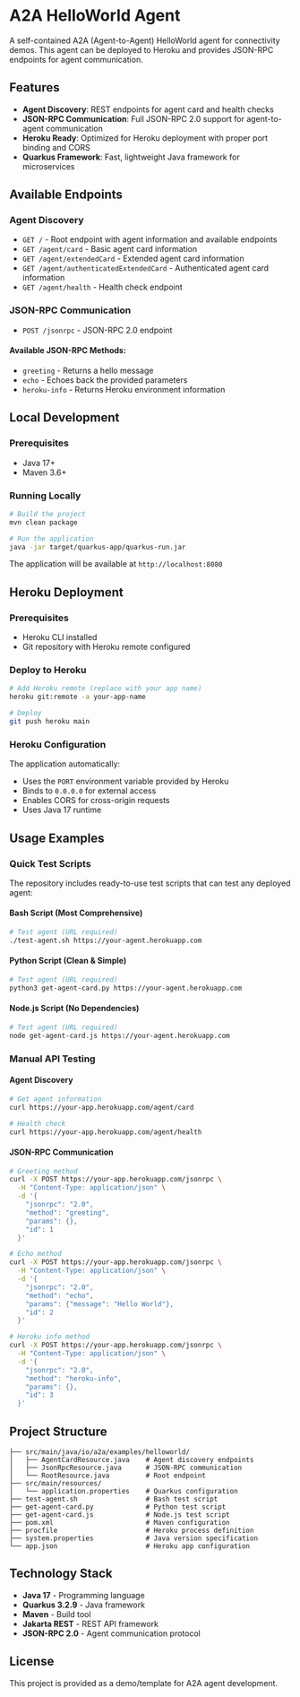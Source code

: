 # A2A HelloWorld Agent

A self-contained A2A (Agent-to-Agent) HelloWorld agent for connectivity demos. This agent can be deployed to Heroku and provides JSON-RPC endpoints for agent communication.

## Features

- **Agent Discovery**: REST endpoints for agent card and health checks
- **JSON-RPC Communication**: Full JSON-RPC 2.0 support for agent-to-agent communication
- **Heroku Ready**: Optimized for Heroku deployment with proper port binding and CORS
- **Quarkus Framework**: Fast, lightweight Java framework for microservices

## Available Endpoints

### Agent Discovery
- `GET /` - Root endpoint with agent information and available endpoints
- `GET /agent/card` - Basic agent card information
- `GET /agent/extendedCard` - Extended agent card information
- `GET /agent/authenticatedExtendedCard` - Authenticated agent card information
- `GET /agent/health` - Health check endpoint

### JSON-RPC Communication
- `POST /jsonrpc` - JSON-RPC 2.0 endpoint

#### Available JSON-RPC Methods:
- `greeting` - Returns a hello message
- `echo` - Echoes back the provided parameters
- `heroku-info` - Returns Heroku environment information

## Local Development

### Prerequisites
- Java 17+
- Maven 3.6+

### Running Locally
```bash
# Build the project
mvn clean package

# Run the application
java -jar target/quarkus-app/quarkus-run.jar
```

The application will be available at `http://localhost:8080`

## Heroku Deployment

### Prerequisites
- Heroku CLI installed
- Git repository with Heroku remote configured

### Deploy to Heroku
```bash
# Add Heroku remote (replace with your app name)
heroku git:remote -a your-app-name

# Deploy
git push heroku main
```

### Heroku Configuration
The application automatically:
- Uses the `PORT` environment variable provided by Heroku
- Binds to `0.0.0.0` for external access
- Enables CORS for cross-origin requests
- Uses Java 17 runtime

## Usage Examples

### Quick Test Scripts

The repository includes ready-to-use test scripts that can test any deployed agent:

#### Bash Script (Most Comprehensive)
```bash
# Test agent (URL required)
./test-agent.sh https://your-agent.herokuapp.com
```

#### Python Script (Clean & Simple)
```bash
# Test agent (URL required)
python3 get-agent-card.py https://your-agent.herokuapp.com
```

#### Node.js Script (No Dependencies)
```bash
# Test agent (URL required)
node get-agent-card.js https://your-agent.herokuapp.com
```

### Manual API Testing

#### Agent Discovery
```bash
# Get agent information
curl https://your-app.herokuapp.com/agent/card

# Health check
curl https://your-app.herokuapp.com/agent/health
```

#### JSON-RPC Communication
```bash
# Greeting method
curl -X POST https://your-app.herokuapp.com/jsonrpc \
  -H "Content-Type: application/json" \
  -d '{
    "jsonrpc": "2.0",
    "method": "greeting",
    "params": {},
    "id": 1
  }'

# Echo method
curl -X POST https://your-app.herokuapp.com/jsonrpc \
  -H "Content-Type: application/json" \
  -d '{
    "jsonrpc": "2.0",
    "method": "echo",
    "params": {"message": "Hello World"},
    "id": 2
  }'

# Heroku info method
curl -X POST https://your-app.herokuapp.com/jsonrpc \
  -H "Content-Type: application/json" \
  -d '{
    "jsonrpc": "2.0",
    "method": "heroku-info",
    "params": {},
    "id": 3
  }'
```

## Project Structure

```
├── src/main/java/io/a2a/examples/helloworld/
│   ├── AgentCardResource.java    # Agent discovery endpoints
│   ├── JsonRpcResource.java      # JSON-RPC communication
│   └── RootResource.java         # Root endpoint
├── src/main/resources/
│   └── application.properties    # Quarkus configuration
├── test-agent.sh                 # Bash test script
├── get-agent-card.py             # Python test script
├── get-agent-card.js             # Node.js test script
├── pom.xml                       # Maven configuration
├── procfile                      # Heroku process definition
├── system.properties             # Java version specification
└── app.json                      # Heroku app configuration
```

## Technology Stack

- **Java 17** - Programming language
- **Quarkus 3.2.9** - Java framework
- **Maven** - Build tool
- **Jakarta REST** - REST API framework
- **JSON-RPC 2.0** - Agent communication protocol

## License

This project is provided as a demo/template for A2A agent development.
